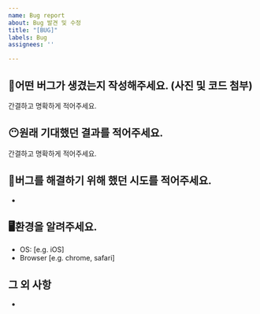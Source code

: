 ```yaml
---
name: Bug report
about: Bug 발견 및 수정
title: "[BUG]"
labels: Bug
assignees: ''

---
```


## 🐞어떤 버그가 생겼는지 작성해주세요. (사진 및 코드 첨부)
간결하고 명확하게 적어주세요.

## 😶원래 기대했던 결과를 적어주세요. 
간결하고 명확하게 적어주세요.

## 👊버그를 해결하기 위해 했던 시도를 적어주세요. 
- 
## 🖥️환경을 알려주세요. 
 - OS: [e.g. iOS]
 - Browser [e.g. chrome, safari]

## 그 외 사항
-
